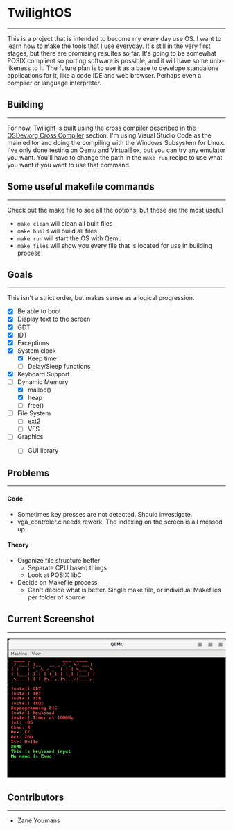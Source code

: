# TwilightOS
----
This is a project that is intended to become my every day use OS. I want to learn how to make the tools that I use everyday. It's still in the very first stages, but there are promising resultes so far. It's going to be somewhat POSIX complient so porting software is possible, and it will have some unix-likeness to it. The future plan is to use it as a base to develope standalone applications for it, like a code IDE and web browser. Perhaps even a complier or language interpreter. 

## Building
----
For now, Twilight is built using the cross compiler described in the [OSDev.org Cross Compiler](https://wiki.osdev.org/GCC_Cross-Compiler) section. I'm using Visual Studio Code as the main editor and doing the compiling with the Windows Subsystem for Linux. I've only done testing on Qemu and VirtualBox, but you can try any emulator you want. You'll have to change the path in the `make run` recipe to use what you want if you want to use that command.

## **Some useful makefile commands**
----
Check out the make file to see all the options, but these are the most useful
- `make clean` will clean all built files
- `make build` will build all files
- `make run` will start the OS with Qemu
- `make files` will show you every file that is located for use in building process

## **Goals**
----
This isn't a strict order, but makes sense as a logical progression.
- [x] Be able to boot
- [x] Display text to the screen
- [x] GDT
- [x] IDT
- [x] Exceptions
- [x] System clock
  - [x] Keep time
  - [ ] Delay/Sleep functions
- [x] Keyboard Support
- [ ] Dynamic Memory
  - [x] malloc()
  - [x] heap
  - [ ] free()
- [ ] File System
  - [ ] ext2
  - [ ] VFS
- [ ] Graphics
  - [ ] GUI library


## **Problems**
----
#### Code
- Sometimes key presses are not detected. Should investigate.
- vga_controler.c needs rework. The indexing on the screen is all messed up.
#### Theory
- Organize file structure better
  * Separate CPU based things
  * Look at POSIX libC
- Decide on Makefile process
  * Can't decide what is better. Single make file, or individual Makefiles per folder of source
  
## **Current Screenshot**
----
![Latest Screenshot](/images/Keyboard_Input.PNG)

## **Contributors**
----
- Zane Youmans
